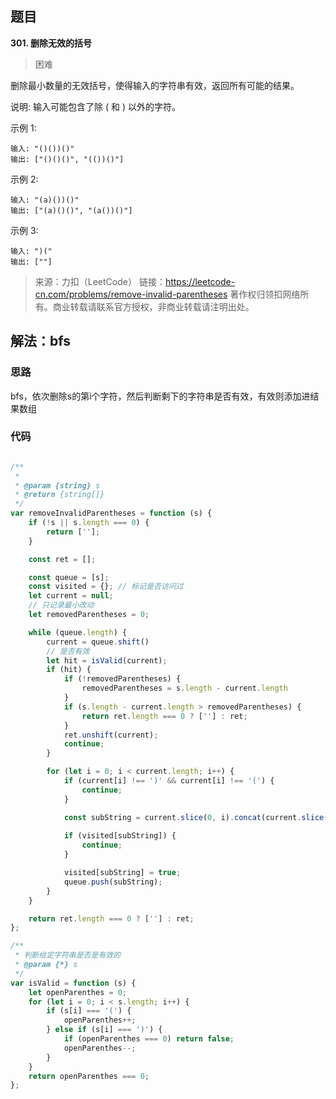 ## 题目
**301. 删除无效的括号**
>困难

删除最小数量的无效括号，使得输入的字符串有效，返回所有可能的结果。

说明: 输入可能包含了除 ( 和 ) 以外的字符。

示例 1:
```
输入: "()())()"
输出: ["()()()", "(())()"]
```

示例 2:
```
输入: "(a)())()"
输出: ["(a)()()", "(a())()"]
```

示例 3:
```
输入: ")("
输出: [""]
```
>来源：力扣（LeetCode）
链接：https://leetcode-cn.com/problems/remove-invalid-parentheses
著作权归领扣网络所有。商业转载请联系官方授权，非商业转载请注明出处。

## 解法：bfs
### 思路
bfs，依次删除s的第i个字符，然后判断剩下的字符串是否有效，有效则添加进结果数组
   
### 代码
```js

/**
 * 
 * @param {string} s
 * @return {string[]}
 */
var removeInvalidParentheses = function (s) {
    if (!s || s.length === 0) {
        return [''];
    }

    const ret = [];

    const queue = [s];
    const visited = {}; // 标记是否访问过
    let current = null;
    // 只记录最小改动
    let removedParentheses = 0; 

    while (queue.length) {
        current = queue.shift()
        // 是否有效
        let hit = isValid(current);
        if (hit) {
            if (!removedParentheses) {
                removedParentheses = s.length - current.length
            }
            if (s.length - current.length > removedParentheses) {
                return ret.length === 0 ? [''] : ret;
            }
            ret.unshift(current);
            continue;
        }

        for (let i = 0; i < current.length; i++) {
            if (current[i] !== ')' && current[i] !== '(') {
                continue;
            }

            const subString = current.slice(0, i).concat(current.slice(i + 1));
            
            if (visited[subString]) {
                continue;
            }

            visited[subString] = true;
            queue.push(subString);
        }
    }

    return ret.length === 0 ? [''] : ret;
};

/**
 * 判断给定字符串是否是有效的
 * @param {*} s 
 */
var isValid = function (s) {
    let openParenthes = 0;
    for (let i = 0; i < s.length; i++) {
        if (s[i] === '(') {
            openParenthes++;
        } else if (s[i] === ')') {
            if (openParenthes === 0) return false;
            openParenthes--;
        }
    }
    return openParenthes === 0;
};
```